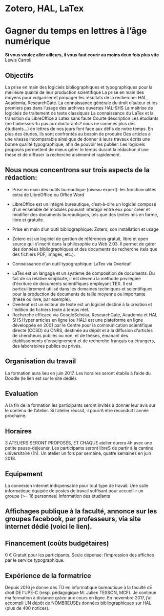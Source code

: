 # Zotero, HAL, LaTex
# Gagner du temps en lettres à l’âge numérique

__Si vous voulez aller ailleurs, il vous faut courir au moins deux fois plus vite__
Lewis Carroll

## Objectifs
La prise en main des logiciels bibliographiques et typographiques pour la meilleure qualité de leur production scientifique
La prise en main des moyens pour vulgariser et propager les résultats de la recherche: HAL, Academia, ResearchGate.
La connaissance générale du droit d’auteur et les premiers pas dans l’usage des archives ouvertes HAL-SHS
La maîtrise de logiciels de traitement de texte classiques
La connaissance du LaTex et la transition du LibreOffice à Latex sans faute
Courte description
Les étudiants (ne t'adresses-tu pas aux doctorants? nous ne sommes plus des étudiants...) en lettres de nos jours font face aux défis de notre temps. En plus des études, ils sont confrontés au besoin de produire Des articles à une vitesse incomparable ainsi que de donner à leurs travaux écrits une bonne qualité typographique, afin de pouvoir les publier. Les logiciels proposés permettent de mieux gérer le temps durant la rédaction d’une thèse et de diffuser la recherche aisément et rapidement.

## Nous nous concentrons sur trois aspects de la rédaction:
+ Prise en main des outils bureautique (niveau expert): les fonctionnalités extra de LibreOffice ou Office Word
- LibreOffice est un intégré bureautique, c’est-à-dire un logiciel composé d'un ensemble de modules pouvant interagir entre eux pour créer et modifier des documents bureautiques, tels que des textes mis en forme, libre et gratuite.
+ Prise en main d’un outil bibliographique: Zotero, son installation et usage
- Zotero est un logiciel de gestion de références gratuit, libre et open source qui s'inscrit dans la philosophie du Web 2.03. Il permet de gérer des données bibliographiques et des documents de recherche (tels que des fichiers PDF, images, etc.).
+ Connaissance d’un outil typographique: LaTex via Overleaf
- LaTex est un langage et un système de composition de documents. Du fait de sa relative simplicité, il est devenu la méthode privilégiée d'écriture de documents scientifiques employant TEX. Il est particulièrement utilisé dans les domaines techniques et scientifiques pour la production de documents de taille moyenne ou importante (thèse ou livre, par exemple).
 - Overleaf est un éditeur de texte est un logiciel destiné à la création et l'édition de fichiers texte à temps réel.
 - Recherche efficace via GoogleScholar, ResearchGate, Academia et HAL SHS
Hyper articles en ligne (ou HAL) est une plateforme en ligne développée en 2001 par le Centre pour la communication scientifique directe (CCSD) du CNRS, destinée au dépôt et à la diffusion d'articles de chercheurs publiés ou non, et de thèses, émanant des établissements d'enseignement et de recherche français ou étrangers, des laboratoires publics ou privés.

## Organisation du travail
La formation aura lieu en juin 2017. Les horaires seront établis à l’aide du Doodle (le lien est sur le site dédié).

## Evaluation
A la fin de la formation les participants seront invités à donner leur avis sur le contenu de l’atelier. Si l’atelier réussit, il pourrA être reconduit l’année prochaine.

## Horaires
3 ATELIERS SERONT PROPOSÉS, ET CHAQUE atelier durera 4h avec une petite pause-déjeuner. Les participants seront libreS de partir à la cantine universitaire (1h).
Un atelier un fois par semaine, quatre semaines en juin 2018.

## Equipement
La connexion internet indispensable pour tout type de travail.
Une salle informatique équipée de postes de travail suffisant pour accueillir un groupe (>= 16 personnes)
Information des étudiants

## Affichages publique à la faculté, annonce sur les groupes facebook, par professeurs, via site internet dédié (voici le lien).

## Financement (coûts budgétaires)
0 € Gratuit pour les participants. Seule dépense: l’impression des affiches par le service typographique.

## Expérience de la formatrice
Depuis 2016 je donne des TD en informatique bureautique à la faculté dE droit DE l’UPE-C (resp. pédagogique M. Julien TESSON, MCF). Je continue ma formation à distance grâce aux cours en ligne. En novembre 2017, j’ai accompli UN dépôt de NOMBREUSEs données bibliographiques sur HAL (plus de 400 notices).


